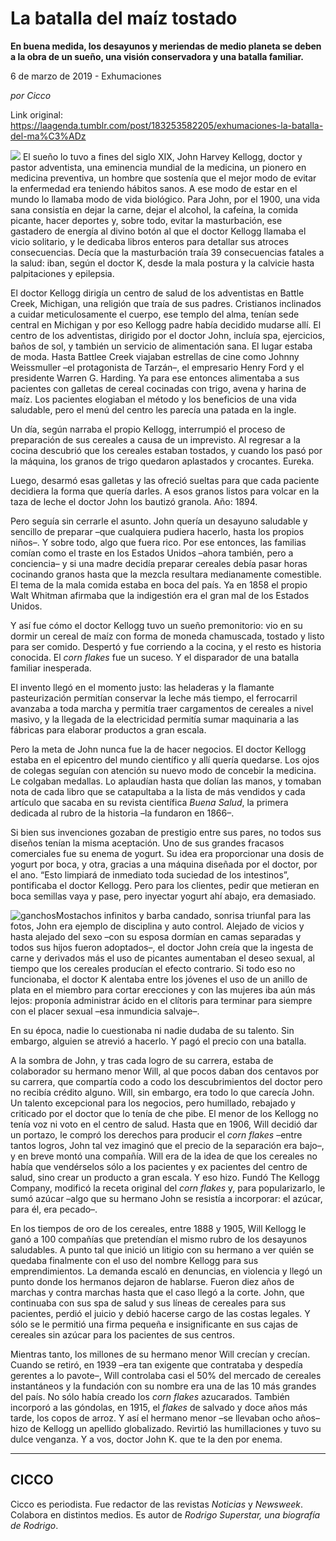 # La batalla del maíz tostado

**En buena medida, los desayunos y meriendas de medio planeta se deben a la obra de un sueño, una visión conservadora y una batalla familiar.**

6 de marzo de 2019 - Exhumaciones

_por Cicco_

Link original: https://laagenda.tumblr.com/post/183253582205/exhumaciones-la-batalla-del-ma%C3%ADz

![](https://64.media.tumblr.com/f5e973120ea17d85161533b2d9c86d59/67a94ffe2f770bd5-f9/s500x750/b6c7575272ac3efbff5b9ba76f6d25f9fcfb7d79.png)
El sueño lo tuvo a fines del siglo XIX, John Harvey Kellogg, doctor y pastor adventista, una eminencia mundial de la medicina, un pionero en medicina preventiva, un hombre que sostenía que el mejor modo de evitar la enfermedad era teniendo hábitos sanos. A ese modo de estar en el mundo lo llamaba modo de vida biológico. Para John, por el 1900, una vida sana consistía en dejar la carne, dejar el alcohol, la cafeína, la comida picante, hacer deportes y, sobre todo, evitar la masturbación, ese gastadero de energía al divino botón al que el doctor Kellogg llamaba el vicio solitario, y le dedicaba libros enteros para detallar sus atroces consecuencias. Decía que la masturbación traía 39 consecuencias fatales a la salud: iban, según el doctor K, desde la mala postura y la calvicie hasta palpitaciones y epilepsia.

El doctor Kellogg dirigía un centro de salud de los adventistas en Battle Creek, Michigan, una religión que traía de sus padres. Cristianos inclinados a cuidar meticulosamente el cuerpo, ese templo del alma, tenían sede central en Michigan y por eso Kellogg padre había decidido mudarse allí. El centro de los adventistas, dirigido por el doctor John, incluía spa, ejercicios, baños de sol, y también un servicio de alimentación sana. El lugar estaba de moda. Hasta Battlee Creek viajaban estrellas de cine como Johnny Weissmuller –el protagonista de Tarzán–, el empresario Henry Ford y el presidente Warren G. Harding. Ya para ese entonces alimentaba a sus pacientes con galletas de cereal cocinadas con trigo, avena y harina de maíz. Los pacientes elogiaban el método y los beneficios de una vida saludable, pero el menú del centro les parecía una patada en la ingle.

Un día, según narraba el propio Kellogg, interrumpió el proceso de preparación de sus cereales a causa de un imprevisto. Al regresar a la cocina descubrió que los cereales estaban tostados, y cuando los pasó por la máquina, los granos de trigo quedaron aplastados y crocantes. Eureka.

Luego, desarmó esas galletas y las ofreció sueltas para que cada paciente decidiera la forma que quería darles. A esos granos listos para volcar en la taza de leche el doctor John los bautizó granola. Año: 1894. 

Pero seguía sin cerrarle el asunto. John quería un desayuno saludable y sencillo de preparar –que cualquiera pudiera hacerlo, hasta los propios niños–. Y sobre todo, algo que fuera rico. Por ese entonces, las familias comían como el traste en los Estados Unidos –ahora también, pero a conciencia– y si una madre decidía preparar cereales debía pasar horas cocinando granos hasta que la mezcla resultara medianamente comestible. El tema de la mala comida estaba en boca del país. Ya en 1858 el propio Walt Whitman afirmaba que la indigestión era el gran mal de los Estados Unidos. 

Y así fue cómo el doctor Kellogg tuvo un sueño premonitorio: vio en su dormir un cereal de maíz con forma de moneda chamuscada, tostado y listo para ser comido. Despertó y fue corriendo a la cocina, y el resto es historia conocida. El *corn flakes* fue un suceso. Y el disparador de una batalla familiar inesperada. 

El invento llegó en el momento justo: las heladeras y la flamante pasteurización permitían conservar la leche más tiempo, el ferrocarril avanzaba a toda marcha y permitía traer cargamentos de cereales a nivel masivo, y la llegada de la electricidad permitía sumar maquinaria a las fábricas para elaborar productos a gran escala.

Pero la meta de John nunca fue la de hacer negocios. El doctor Kellogg estaba en el epicentro del mundo científico y allí quería quedarse. Los ojos de colegas seguían con atención su nuevo modo de concebir la medicina. Le colgaban medallas. Lo aplaudían hasta que dolían las manos, y tomaban nota de cada libro que se catapultaba a la lista de más vendidos y cada artículo que sacaba en su revista científica *Buena Salud*, la primera dedicada al rubro de la historia –la fundaron en 1866–. 

Si bien sus invenciones gozaban de prestigio entre sus pares, no todos sus diseños tenían la misma aceptación. Uno de sus grandes fracasos comerciales fue su enema de yogurt. Su idea era proporcionar una dosis de yogurt por boca, y otra, gracias a una máquina diseñada por el doctor, por el ano. “Esto limpiará de inmediato toda suciedad de los intestinos”, pontificaba el doctor Kellogg. Pero para los clientes, pedir que metieran en boca semillas vaya y pase, pero inyectar yogurt ahí abajo, era demasiado.

![ganchos](https://64.media.tumblr.com/f5e973120ea17d85161533b2d9c86d59/67a94ffe2f770bd5-f9/s500x750/b6c7575272ac3efbff5b9ba76f6d25f9fcfb7d79.png)Mostachos infinitos y barba candado, sonrisa triunfal para las fotos, John era ejemplo de disciplina y auto control. Alejado de vicios y hasta alejado del sexo –con su esposa dormían en camas separadas y todos sus hijos fueron adoptados–, el doctor John creía que la ingesta de carne y derivados más el uso de picantes aumentaban el deseo sexual, al tiempo que los cereales producían el efecto contrario. Si todo eso no funcionaba, el doctor K alentaba entre los jóvenes el uso de un anillo de plata en el miembro para cortar erecciones y con las mujeres iba aún más lejos: proponía administrar ácido en el clítoris para terminar para siempre con el placer sexual –esa inmundicia salvaje–.

En su época, nadie lo cuestionaba ni nadie dudaba de su talento. Sin embargo, alguien se atrevió a hacerlo. Y pagó el precio con una batalla.

A la sombra de John, y tras cada logro de su carrera, estaba de colaborador su hermano menor Will, al que pocos daban dos centavos por su carrera, que compartía codo a codo los descubrimientos del doctor pero no recibía crédito alguno. Will, sin embargo, era todo lo que carecía John. Un talento excepcional para los negocios, pero humillado, rebajado y criticado por el doctor que lo tenía de che pibe. El menor de los Kellogg no tenía voz ni voto en el centro de salud. Hasta que en 1906, Will decidió dar un portazo, le compró los derechos para producir el *corn flakes* –entre tantos logros, John tal vez imaginó que el precio de la separación era bajo–, y en breve montó una compañía. Will era de la idea de que los cereales no había que vendérselos sólo a los pacientes y ex pacientes del centro de salud, sino crear un producto a gran escala. Y eso hizo. Fundó The Kellogg Company, modificó la receta original del *corn flakes* y, para popularizarlo, le sumó azúcar –algo que su hermano John se resistía a incorporar: el azúcar, para él, era pecado–. 

En los tiempos de oro de los cereales, entre 1888 y 1905, Will Kellogg le ganó a 100 compañías que pretendían el mismo rubro de los desayunos saludables. A punto tal que inició un litigio con su hermano a ver quién se quedaba finalmente con el uso del nombre Kellogg para sus emprendimientos. La demanda escaló en denuncias, en violencia y llegó un punto donde los hermanos dejaron de hablarse. Fueron diez años de marchas y contra marchas hasta que el caso llegó a la corte. John, que continuaba con sus spa de salud y sus líneas de cereales para sus pacientes, perdió el juicio y debió hacerse cargo de las costas legales. Y sólo se le permitió una firma pequeña e insignificante en sus cajas de cereales sin azúcar para los pacientes de sus centros. 

Mientras tanto, los millones de su hermano menor Will crecían y crecían. Cuando se retiró, en 1939 –era tan exigente que contrataba y despedía gerentes a lo pavote–, Will controlaba casi el 50% del mercado de cereales instantáneos y la fundación con su nombre era una de las 10 más grandes del país. No sólo había creado los *corn flakes* azucarados. También incorporó a las góndolas, en 1915, el *flakes* de salvado y doce años más tarde, los copos de arroz. Y así el hermano menor –se llevaban ocho años– hizo de Kellogg un apellido globalizado. Revirtió las humillaciones y tuvo su dulce venganza. Y a vos, doctor John K. que te la den por enema.

  




---

 CICCO
------

 Cicco es periodista. Fue redactor de las revistas *Noticias* y *Newsweek*. Colabora en distintos medios. Es autor de *Rodrigo Superstar, una biografía de Rodrigo*. 


